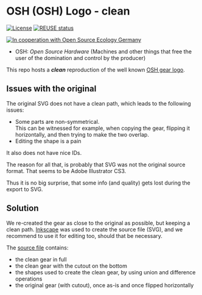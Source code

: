 <!--
SPDX-FileCopyrightText: 2023 Robin Vobruba <hoijui.quaero@gmail.com>

SPDX-License-Identifier: CC-BY-SA-4.0
-->

# OSH (OSH) Logo - clean

[![License](
    https://img.shields.io/github/license/OSEGermany/osh-logo.svg?style=flat)](
    LICENSE)
[![REUSE status](
    https://api.reuse.software/badge/github.com/OSEGermany/osh-logo)](
    https://api.reuse.software/info/github.com/OSEGermany/osh-logo)

[![In cooperation with Open Source Ecology Germany](
    https://custom-icon-badges.demolab.com/badge/-OSEG-555555.svg?logo=oseg_logo)](
    https://opensourceecology.de)

- OSH: _Open Source Hardware_
  (Machines and other things that free the user
  of the domination and control by the producer)

This repo hosts a **_clean_** reproduction of the well known
[OSH gear logo](https://www.oshwa.org/open-source-hardware-logo/).

## Issues with the original

The original SVG does not have a clean path,
which leads to the following issues:

- Some parts are non-symmetrical. \
  This can be witnessed for example,
  when copying the gear, flipping it horizontally,
  and then trying to make the two overlap.
- Editing the shape is a pain

It also does not have nice IDs.

The reason for all that,
is probably that SVG was not the original source format.
That seems to be Adobe Illustrator CS3.

Thus it is no big surprise,
that some info (and quality) gets lost during the export to SVG.

## Solution

We re-created the gear as close to the original as possible,
but keeping a clean path.
[Inkscape](https://inkscape.org/) was used to create the source file (SVG),
and we recommend to use it for editing too,
should that be necessary.

The [source file](src/gear_clean.svg) contains:

- the clean gear in full
- the clean gear with the cutout on the bottom
- the shapes used to create the clean gear,
  by using union and difference operations
- the original gear (with cutout),
  once as-is and once flipped horizontally
